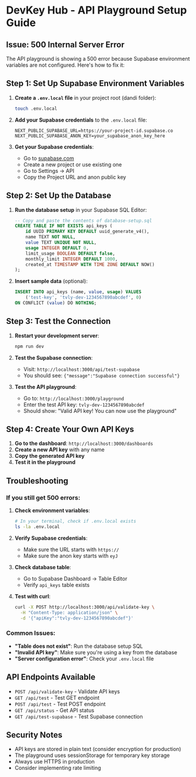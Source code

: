 # DevKey Hub - API Playground Setup Guide

## Issue: 500 Internal Server Error

The API playground is showing a 500 error because Supabase environment variables are not configured. Here's how to fix it:

## Step 1: Set Up Supabase Environment Variables

1. **Create a `.env.local` file** in your project root (dandi folder):
   ```bash
   touch .env.local
   ```

2. **Add your Supabase credentials** to the `.env.local` file:
   ```env
   NEXT_PUBLIC_SUPABASE_URL=https://your-project-id.supabase.co
   NEXT_PUBLIC_SUPABASE_ANON_KEY=your_supabase_anon_key_here
   ```

3. **Get your Supabase credentials**:
   - Go to [supabase.com](https://supabase.com)
   - Create a new project or use existing one
   - Go to Settings → API
   - Copy the Project URL and anon public key

## Step 2: Set Up the Database

1. **Run the database setup** in your Supabase SQL Editor:
   ```sql
   -- Copy and paste the contents of database-setup.sql
   CREATE TABLE IF NOT EXISTS api_keys (
       id UUID PRIMARY KEY DEFAULT uuid_generate_v4(),
       name TEXT NOT NULL,
       value TEXT UNIQUE NOT NULL,
       usage INTEGER DEFAULT 0,
       limit_usage BOOLEAN DEFAULT false,
       monthly_limit INTEGER DEFAULT 1000,
       created_at TIMESTAMP WITH TIME ZONE DEFAULT NOW()
   );
   ```

2. **Insert sample data** (optional):
   ```sql
   INSERT INTO api_keys (name, value, usage) VALUES
       ('test-key', 'tvly-dev-1234567890abcdef', 0)
   ON CONFLICT (value) DO NOTHING;
   ```

## Step 3: Test the Connection

1. **Restart your development server**:
   ```bash
   npm run dev
   ```

2. **Test the Supabase connection**:
   - Visit: `http://localhost:3000/api/test-supabase`
   - You should see: `{"message":"Supabase connection successful"}`

3. **Test the API playground**:
   - Go to: `http://localhost:3000/playground`
   - Enter the test API key: `tvly-dev-1234567890abcdef`
   - Should show: "Valid API key! You can now use the playground"

## Step 4: Create Your Own API Keys

1. **Go to the dashboard**: `http://localhost:3000/dashboards`
2. **Create a new API key** with any name
3. **Copy the generated API key**
4. **Test it in the playground**

## Troubleshooting

### If you still get 500 errors:

1. **Check environment variables**:
   ```bash
   # In your terminal, check if .env.local exists
   ls -la .env.local
   ```

2. **Verify Supabase credentials**:
   - Make sure the URL starts with `https://`
   - Make sure the anon key starts with `eyJ`

3. **Check database table**:
   - Go to Supabase Dashboard → Table Editor
   - Verify `api_keys` table exists

4. **Test with curl**:
   ```bash
   curl -X POST http://localhost:3000/api/validate-key \
     -H "Content-Type: application/json" \
     -d '{"apiKey":"tvly-dev-1234567890abcdef"}'
   ```

### Common Issues:

- **"Table does not exist"**: Run the database setup SQL
- **"Invalid API key"**: Make sure you're using a key from the database
- **"Server configuration error"**: Check your `.env.local` file

## API Endpoints Available

- `POST /api/validate-key` - Validate API keys
- `GET /api/test` - Test GET endpoint
- `POST /api/test` - Test POST endpoint  
- `GET /api/status` - Get API status
- `GET /api/test-supabase` - Test Supabase connection

## Security Notes

- API keys are stored in plain text (consider encryption for production)
- The playground uses sessionStorage for temporary key storage
- Always use HTTPS in production
- Consider implementing rate limiting 